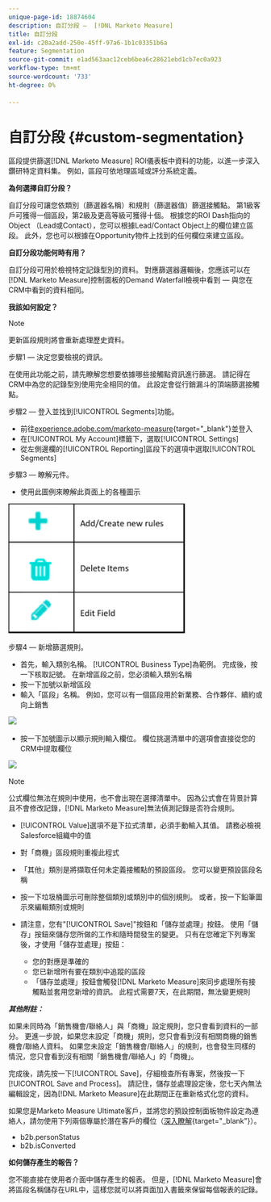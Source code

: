 ```yaml
---
unique-page-id: 18874604
description: 自訂分段 —  [!DNL Marketo Measure]
title: 自訂分段
exl-id: c20a2add-250e-45ff-97a6-1b1c03351b6a
feature: Segmentation
source-git-commit: e1ad563aac12ceb6bea6c28621ebd1cb7ec0a923
workflow-type: tm+mt
source-wordcount: '733'
ht-degree: 0%

---
```


# 自訂分段 {#custom-segmentation}

區段提供篩選[!DNL Marketo Measure] ROI儀表板中資料的功能，以進一步深入鑽研特定資料集。 例如，區段可依地理區域或評分系統定義。

**為何選擇自訂分段？**

自訂分段可讓您依類別（篩選器名稱）和規則（篩選器值）篩選接觸點。 第1級客戶可獲得一個區段，第2級及更高等級可獲得十個。 根據您的ROI Dash指向的Object （Lead或Contact），您可以根據Lead/Contact Object上的欄位建立區段。 此外，您也可以根據在Opportunity物件上找到的任何欄位來建立區段。

**自訂分段功能何時有用？**

自訂分段可用於檢視特定記錄型別的資料。 對應篩選器邏輯後，您應該可以在[!DNL Marketo Measure]控制面板的Demand Waterfall檢視中看到 — 與您在CRM中看到的資料相同。

**我該如何設定？**

>[!NOTE]
>
>更新區段規則將會重新處理歷史資料。

步驟1 — 決定您要檢視的資訊。

在使用此功能之前，請先瞭解您想要依據哪些接觸點資訊進行篩選。 請記得在CRM中為您的記錄型別使用完全相同的值。 此設定會從行銷漏斗的頂端篩選接觸點。

步驟2 — 登入並找到[!UICONTROL Segments]功能。

* 前往[experience.adobe.com/marketo-measure](https://experience.adobe.com/marketo-measure){target="_blank"}並登入
* 在[!UICONTROL My Account]標籤下，選取[!UICONTROL Settings]
* 從左側邊欄的[!UICONTROL Reporting]區段下的選項中選取[!UICONTROL Segments]

步驟3 — 瞭解元件。

* 使用此圖例來瞭解此頁面上的各種圖示

![](assets/1.png)

步驟4 — 新增篩選規則。

* 首先，輸入類別名稱。 [!UICONTROL Business Type]為範例。 完成後，按一下核取記號。 在新增區段之前，您必須輸入類別名稱
* 按一下加號以新增區段
* 輸入「區段」名稱。 例如，您可以有一個區段用於新業務、合作夥伴、續約或向上銷售

![](assets/2.png)

* 按一下加號圖示以顯示規則輸入欄位。 欄位挑選清單中的選項會直接從您的CRM中提取欄位

![](assets/3.png)

>[!NOTE]
>
>公式欄位無法在規則中使用，也不會出現在選擇清單中。 因為公式會在背景計算且不會修改記錄，[!DNL Marketo Measure]無法偵測記錄是否符合規則。

* [!UICONTROL Value]選項不是下拉式清單，必須手動輸入其值。 請務必檢視Salesforce組織中的值
* 對「商機」區段規則重複此程式
* 「其他」類別是將擷取任何未定義接觸點的預設區段。 您可以變更預設區段名稱
* 按一下垃圾桶圖示可刪除整個類別或類別中的個別規則。 或者，按一下鉛筆圖示來編輯類別或規則
* 請注意，您有&quot;[!UICONTROL Save]&quot;按鈕和「儲存並處理」按鈕。 使用「儲存」按鈕來儲存您所做的工作和隨時間發生的變更。 只有在您確定下列專案後，才使用「儲存並處理」按鈕：

   * 您的對應是準確的
   * 您已新增所有要在類別中追蹤的區段
   * 「儲存並處理」按鈕會觸發[!DNL Marketo Measure]來同步處理所有接觸點並套用您新增的資訊。 此程式需要7天，在此期間，無法變更規則

**_其他附註：_**

如果未同時為「銷售機會/聯絡人」與「商機」設定規則，您只會看到資料的一部分。 更進一步說，如果您未設定「商機」規則，您只會看到沒有相關商機的銷售機會/聯絡人資料。 如果您未設定「銷售機會/聯絡人」的規則，也會發生同樣的情況，您只會看到沒有相關「銷售機會/聯絡人」的「商機」。

完成後，請先按一下[!UICONTROL Save]，仔細檢查所有專案，然後按一下[!UICONTROL Save and Process]。 請記住，儲存並處理設定後，您七天內無法編輯設定，因為[!DNL Marketo Measure]在此期間正在重新格式化您的資料。

如果您是Marketo Measure Ultimate客戶，並將您的預設控制面板物件設定為連絡人，請勿使用下列兩個專屬於潛在客戶的欄位（[深入瞭解](/help/marketo-measure-ultimate/data-integrity-requirement.md){target="_blank"}）。

* b2b.personStatus
* b2b.isConverted

**如何儲存產生的報告？**

您不能直接在使用者介面中儲存產生的報表。 但是，[!DNL Marketo Measure]會將區段名稱儲存在URL中，這樣您就可以將頁面加入書籤來保留每個報表的記錄。
